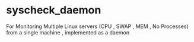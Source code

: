 syscheck_daemon
===============

For Monitoring Multiple Linux servers (CPU , SWAP , MEM , No Processes) from a single machine , implemented as a daemon 
